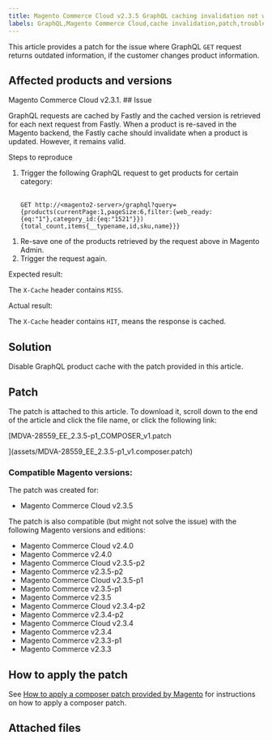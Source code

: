 ```yaml
---
title: Magento Commerce Cloud v2.3.5 GraphQL caching invalidation not working
labels: GraphQL,Magento Commerce Cloud,cache invalidation,patch,troubleshooting
---
```


This article provides a patch for the issue where GraphQL `` GET `` request returns outdated information, if the customer changes product information.

## Affected products and versions

Magento Commerce Cloud v2.3.1. ## Issue

GraphQL requests are cached by Fastly and the cached version is retrieved for each next request from Fastly. When a product is re-saved in the Magento backend, the Fastly cache should invalidate when a product is updated. However, it remains valid.

Steps to reproduce

<ol><li>Trigger the following GraphQL request to get products for certain category:<br/> <br/>
<pre class="line-numbers language-clike"><code class="language-clike">GET http://&lt;magento2-server>/graphql?query={products(currentPage:1,pageSize:6,filter:{web_ready:{eq:"1"},category_id:{eq:"1521"}}){total_count,items{__typename,id,sku,name}}}</code></pre>
</li></ol>

1. Re-save one of the products retrieved by the request above in Magento Admin.
1. Trigger the request again.

Expected result:

The `` X-Cache `` header contains `` MISS ``.

Actual result:

The `` X-Cache `` header contains `` HIT ``, means the response is cached.

## Solution

 Disable GraphQL product cache with the patch provided in this article. 

## Patch

The patch is attached to this article. To download it, scroll down to the end of the article and click the file name, or click the following link:

[MDVA-28559\_EE\_2.3.5-p1\_COMPOSER\_v1.patch  
  
](assets/MDVA-28559_EE_2.3.5-p1_v1.composer.patch)

### Compatible Magento versions:

The patch was created for:

* Magento Commerce Cloud v2.3.5

The patch is also compatible (but might not solve the issue) with the following Magento versions and editions:

* Magento Commerce Cloud v2.4.0
* Magento Commerce v2.4.0
* Magento Commerce Cloud v2.3.5-p2
* Magento Commerce v2.3.5-p2
* Magento Commerce Cloud v2.3.5-p1
* Magento Commerce v2.3.5-p1
* Magento Commerce v2.3.5
* Magento Commerce Cloud v2.3.4-p2
* Magento Commerce v2.3.4-p2
* Magento Commerce Cloud v2.3.4
* Magento Commerce v2.3.4
* Magento Commerce v2.3.3-p1
* Magento Commerce v2.3.3

## How to apply the patch

See [How to apply a composer patch provided by Magento](https://support.magento.com/hc/en-us/articles/360028367731) for instructions on how to apply a composer patch.

## Attached files